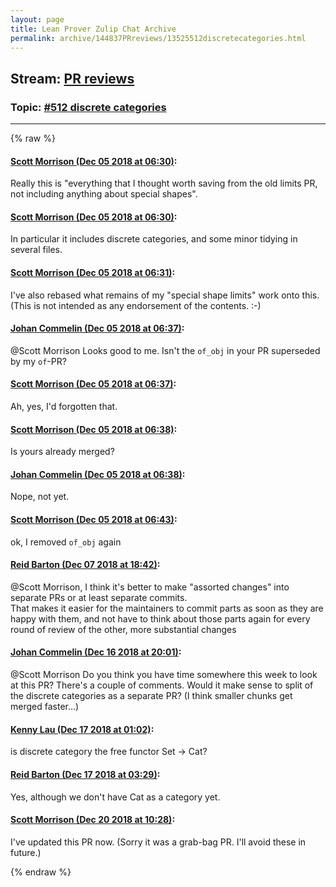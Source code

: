 ```yaml
---
layout: page
title: Lean Prover Zulip Chat Archive 
permalink: archive/144837PRreviews/13525512discretecategories.html
---
```


## Stream: [PR reviews](index.html)
### Topic: [#512 discrete categories](13525512discretecategories.html)

---


{% raw %}
#### [ Scott Morrison (Dec 05 2018 at 06:30)](https://leanprover.zulipchat.com/#narrow/stream/144837-PR%20reviews/topic/%23512%20discrete%20categories/near/150904838):
<p>Really this is "everything that I thought worth saving from the old limits PR, not including anything about special shapes".</p>

#### [ Scott Morrison (Dec 05 2018 at 06:30)](https://leanprover.zulipchat.com/#narrow/stream/144837-PR%20reviews/topic/%23512%20discrete%20categories/near/150904883):
<p>In particular it includes discrete categories, and some minor tidying in several files.</p>

#### [ Scott Morrison (Dec 05 2018 at 06:31)](https://leanprover.zulipchat.com/#narrow/stream/144837-PR%20reviews/topic/%23512%20discrete%20categories/near/150904974):
<p>I've also rebased what remains of my "special shape limits" work onto this. (This is not intended as any endorsement of the contents. :-)</p>

#### [ Johan Commelin (Dec 05 2018 at 06:37)](https://leanprover.zulipchat.com/#narrow/stream/144837-PR%20reviews/topic/%23512%20discrete%20categories/near/150905483):
<p><span class="user-mention" data-user-id="110087">@Scott Morrison</span> Looks good to me. Isn't the <code>of_obj</code> in your PR superseded by my <code>of</code>-PR?</p>

#### [ Scott Morrison (Dec 05 2018 at 06:37)](https://leanprover.zulipchat.com/#narrow/stream/144837-PR%20reviews/topic/%23512%20discrete%20categories/near/150905494):
<p>Ah, yes, I'd forgotten that.</p>

#### [ Scott Morrison (Dec 05 2018 at 06:38)](https://leanprover.zulipchat.com/#narrow/stream/144837-PR%20reviews/topic/%23512%20discrete%20categories/near/150905496):
<p>Is yours already merged?</p>

#### [ Johan Commelin (Dec 05 2018 at 06:38)](https://leanprover.zulipchat.com/#narrow/stream/144837-PR%20reviews/topic/%23512%20discrete%20categories/near/150905546):
<p>Nope, not yet.</p>

#### [ Scott Morrison (Dec 05 2018 at 06:43)](https://leanprover.zulipchat.com/#narrow/stream/144837-PR%20reviews/topic/%23512%20discrete%20categories/near/150905778):
<p>ok, I removed <code>of_obj</code> again</p>

#### [ Reid Barton (Dec 07 2018 at 18:42)](https://leanprover.zulipchat.com/#narrow/stream/144837-PR%20reviews/topic/%23512%20discrete%20categories/near/151128542):
<p><span class="user-mention" data-user-id="110087">@Scott Morrison</span>, I think it's better to make "assorted changes" into separate PRs or at least separate commits.<br>
That makes it easier for the maintainers to commit parts as soon as they are happy with them, and not have to think about those parts again for every round of review of the other, more substantial changes</p>

#### [ Johan Commelin (Dec 16 2018 at 20:01)](https://leanprover.zulipchat.com/#narrow/stream/144837-PR%20reviews/topic/%23512%20discrete%20categories/near/151891968):
<p><span class="user-mention" data-user-id="110087">@Scott Morrison</span> Do you think you have time somewhere this week to look at this PR? There's a couple of comments. Would it make sense to split of the discrete categories as a separate PR? (I think smaller chunks get merged faster...)</p>

#### [ Kenny Lau (Dec 17 2018 at 01:02)](https://leanprover.zulipchat.com/#narrow/stream/144837-PR%20reviews/topic/%23512%20discrete%20categories/near/151902875):
<p>is discrete category the free functor Set -&gt; Cat?</p>

#### [ Reid Barton (Dec 17 2018 at 03:29)](https://leanprover.zulipchat.com/#narrow/stream/144837-PR%20reviews/topic/%23512%20discrete%20categories/near/151907735):
<p>Yes, although we don't have Cat as a category yet.</p>

#### [ Scott Morrison (Dec 20 2018 at 10:28)](https://leanprover.zulipchat.com/#narrow/stream/144837-PR%20reviews/topic/%23512%20discrete%20categories/near/152244018):
<p>I've updated this PR now. (Sorry it was a grab-bag PR. I'll avoid these in future.)</p>


{% endraw %}

